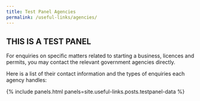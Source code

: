 ```yaml
---
title: Test Panel Agencies
permalink: /useful-links/agencies/
---
```


##  THIS IS A TEST PANEL 

For enquiries on specific matters related to starting a business, licences and permits, you may contact the relevant government agencies directly.

Here is a list of their contact information and the types of enquiries each agency handles:

{% include panels.html panels=site.useful-links.posts.testpanel-data %}
